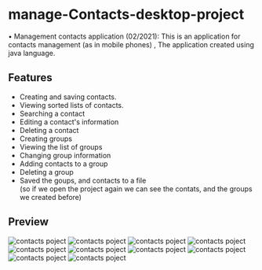 # manage-Contacts-desktop-project
• Management contacts application (02/2021): This is an application for contacts management (as in mobile phones) , The application created using java language.

## Features
- Creating and saving contacts.
- Viewing sorted lists of contacts.
- Searching a contact
- Editing a contact's information
- Deleting a contact
- Creating groups
- Viewing the list of groups
- Changing group information
- Adding contacts to a group
- Deleting a group
- Saved the goups, and contacts to a file  
  (so if we open the project again we can see the contats, and the groups we created before)

## Preview 
![contacts poject](./screens/Screenshot%20(32).png)
![contacts poject](./screens/Screenshot%20(33).png)
![contacts poject](./screens/Screenshot%20(34).png)
![contacts poject](./screens/Screenshot%20(35).png)
![contacts poject](./screens/Screenshot%20(36).png) 
![contacts poject](./screens/Screenshot%20(37).png)
![contacts poject](./screens/Screenshot%20(38).png)
![contacts poject](./screens/Screenshot%20(39).png)
![contacts poject](./screens/Screenshot%20(40).png)
![contacts poject](./screens/Screenshot%20(41).png)
